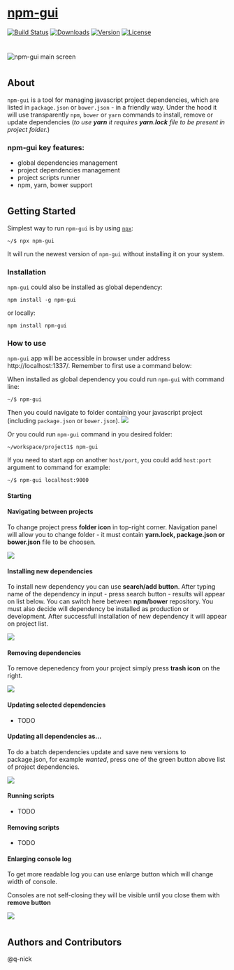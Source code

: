 # [npm-gui](http://q-nick.github.io/npm-gui/)

[![Build Status](https://travis-ci.org/q-nick/npm-gui.svg)](https://travis-ci.org/q-nick/npm-gui) <a href="https://www.npmjs.com/package/npm-gui"><img src="https://img.shields.io/npm/dm/npm-gui.svg" alt="Downloads"></a> <a href="https://www.npmjs.com/package/npm-gui"><img src="https://img.shields.io/npm/v/npm-gui.svg" alt="Version"></a> <a href="https://www.npmjs.com/package/npm-gui"><img src="https://img.shields.io/npm/l/npm-gui.svg" alt="License"></a>
#
![npm-gui main screen](https://github.com/q-nick/npm-gui/raw/gh-pages/screen-1-0-0.png)
#
## About
`npm-gui` is a tool for managing javascript project dependencies, which are listed in `package.json` or `bower.json` - in a friendly way. Under the hood it will use transparently `npm`, `bower` or `yarn` commands to install, remove or update dependencies
(*to use **yarn** it requires **yarn.lock** file to be present in project folder.*)


### **npm-gui** key features:
- global dependencies management
- project dependencies management
- project scripts runner
- npm, yarn, bower support

#
## Getting Started
Simplest way to run `npm-gui` is by using <a href="https://www.npmjs.com/package/npx">`npx`</a>:
```
~/$ npx npm-gui
```
It will run the newest version of `npm-gui` without installing it on your system.

### Installation
`npm-gui` could also be installed as global dependency:
```
npm install -g npm-gui
```
or locally:
```
npm install npm-gui
```

### How to use
`npm-gui` app will be accessible in browser under address http://localhost:1337/. Remember to first use a command below:

When installed as global dependency you could run `npm-gui` with command line:
```
~/$ npm-gui
```

Then you could navigate to folder containing your javascript project (including `package.json` or `bower.json`).
![](https://raw.githubusercontent.com/q-nick/npm-gui/gh-pages/video/navigation.gif)

Or you could run `npm-gui` command in you desired folder:
```
~/workspace/project1$ npm-gui
```
If you need to start app on another `host/port`, you could add `host:port` argument to command for example:
```
~/$ npm-gui localhost:9000
```

#### Starting

#### Navigating between projects
To change project press **folder icon** in top-right corner. Navigation panel will allow you to change folder - it must contain **yarn.lock, package.json or bower.json** file to be choosen.

![](https://raw.githubusercontent.com/q-nick/npm-gui/gh-pages/video/navigation.gif)

#### Installing new dependencies
To install new dependency you can use **search/add button**. After typing name of the dependency in input - press search button - results will appear on list below. You can switch here between **npm/bower** repository. You must also decide will dependency be installed as production or development. After successfull installation of new dependency it will appear on project list.

![](https://raw.githubusercontent.com/q-nick/npm-gui/gh-pages/video/installing.gif)

#### Removing dependencies
To remove depenedency from your project simply press **trash icon** on the right.

![](https://raw.githubusercontent.com/q-nick/npm-gui/gh-pages/video/removing.gif)

#### Updating selected dependencies
- TODO

#### Updating all dependencies as...
To do a batch dependencies update and save new versions to package.json, for example *wanted*, press one of the green button above list of project dependencies.

![](https://raw.githubusercontent.com/q-nick/npm-gui/gh-pages/video/batch-update.gif)

#### Running scripts
- TODO

#### Removing scripts
- TODO

#### Enlarging console log
To get more readable log you can use enlarge button which will change width of console.

Consoles are not self-closing they will be visible until you close them with **remove button**

![](https://raw.githubusercontent.com/q-nick/npm-gui/gh-pages/video/console.gif)


#
## Authors and Contributors
@q-nick
